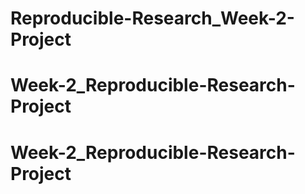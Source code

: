 # Reproducible-Research_Week-2-Project
# Week-2_Reproducible-Research-Project
# Week-2_Reproducible-Research-Project

